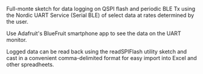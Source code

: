 Full-monte sketch for data logging on QSPI flash and periodic BLE Tx using the Nordic UART Service (Serial BLE) of select data at rates determined by the user. 

Use Adafruit's BlueFruit smartphone app to see the data on the UART monitor.

Logged data can be read back using the readSPIFlash utility sketch and cast in a convenient comma-delimited format for easy import into Excel and other spreadheets.
